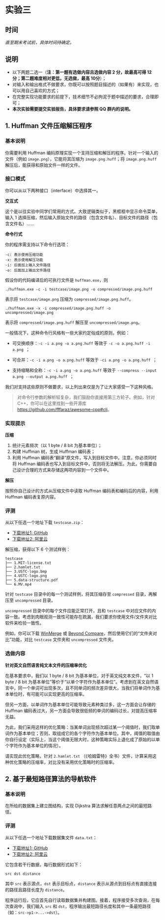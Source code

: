 # 实验三

## 时间

*直至期末考试前，具体时间待确定。*

## 说明

- 以下两题二选一（**注：第一题有选做内容且选做内容 2 分，故最高可得 12 分；第二题难度相对更低，无选做，最高 10分**）；
- 对输入和输出格式不做要求，你既可以按照题目描述的（如果有）来实现，也可以用自己喜欢的方式；
- 在完整实现功能要求的前提下，技术细节不必拘泥于题中描述的要求，合理即可；
- **本次实验需要提交实验报告，具体要求请参照 QQ 群内的说明。**

## 1. Huffman 文件压缩解压程序

### 基本说明

你需要利用 Huffman 编码原理实现一个支持压缩和解压的程序。针对一个输入的文件（例如 `image.png`），它能将其压缩为 `image.png.huff`；将 `image.png.huff` 解压后，能获得和原始文件一样的文件。

### 接口模式

你可以从以下两种接口（interface）中选择其一。

**交互式**

这个是以往实验中同学们常用的方式。大致逻辑类似于，黑框框中显示命令菜单，输入 1 选择压缩，然后输入原始文件的路径（包含文件名）、目标文件的路径（包含文件名）……

**命令行式**

你的程序需支持以下命令行选项：

```
-c: 表示使用压缩功能
-x: 表示使用解压功能
-i: 后面加上输入文件路径
-o: 后面加上输出文件路径
```

假设你的代码编译后的可执行文件是 `huffman.exe`，则

```
./huffman.exe -c -i testcase/image.png -o compressed/image.png.huff
```

表示将 `testcase/image.png` 压缩为 `compressed/image.png.huff`。

```
./huffman.exe -x -i compressed/image.png.huff -o uncompressed/image.png
```

表示将 `compressed/image.png.huff` 解压至 `uncompressed/image.png`。

一般情况下，这种命令行风格有一些大家约定俗成的原则，例如：

- 可交换顺序：`-c -i a.png -o a.png.huff` 等效于 `-c -o a.png.huff -i a.png `；
- 可合并：`-c -i a.png -o a.png.huff` 等效于 `-ci a.png -o a.png.huff `；

- 支持缩略和全称：`-c -i a.png -o a.png.huff` 等效于 `--compress --input a.png --output a.png.huff `；

我们对支持这些原则不做要求，以上列出来仅是为了让大家感受一下这种风格。

> 对命令行参数的解析较复杂，我们鼓励你直接用第三方轮子。例如，针对 C++，你可以在这里找到一些开源库 <https://github.com/fffaraz/awesome-cpp#cli>。

### 实现提示

**压缩**

1. 统计元素频次（以 1 byte / 8 bit 为基本单位）；
2. 构建 Huffman 树，生成 Huffman 编码表；
3. 利用 Huffman 编码表“翻译”原文件，写入到目标文件中。注意，你必须同时将 Huffman 编码表也写入到目标文件中，否则将无法解压。为此，你需要自己设计合理的方式来存储这两项内容到一个文件中。

**解压**

按照你自己设计的方式从压缩文件中读取 Huffman 编码表和编码后的内容，利用 Huffman 编码表复原内容。

### 评测

从以下任选一个地址下载 `testcase.zip`：
- [下载地址1: GitHub](https://github.com/ustc-ds-2023/ustc-ds-2023.github.io/files/13434839/testcase.zip)
- [下载地址2: 阿里云](https://storage.yusanshi.com/testcase.zip)

解压缩，获得以下 6 个测试样例：
```
testcase
├── 1.MIT-license.txt
├── 2.hamlet.txt
├── 3.USTC-logo.bmp
├── 4.USTC-logo.png
├── 5.data-structure.pdf
└── 6.MV.mp4
```

针对 `testcase` 目录中的每一个测试样例，将其压缩存至 `compressed` 目录，再解压至 `uncompressed` 目录。

`uncompressed` 目录中的每个文件应能正常打开，且和 `testcase` 中对应文件的内容一致。考虑到肉眼观测一致性可能存在疏漏，我们要求你使用文件/文件夹对比软件来检验一致性。

例如，你可以下载 [WinMerge](https://github.com/WinMerge/winmerge) 或 [Beyond Compare](https://www.scootersoftware.com/)，然后使用它们的“文件夹对比”功能，对比 `testcase` 文件夹和 `uncompressed` 文件夹。

### 选做内容

**针对英文自然语言纯文本文件的压缩率优化**

在基本要求中，我们以 1 byte / 8 bit 为基本单位，对于英文纯文本文件，“以 1 byte / 8 bit 为基本单位”等价于“以单个字符作为基本单位”。考虑到在英文自然语言中，同一个单词可出现多次，且不同单词的频次差异很大，当我们将单词作为基本单位时，有可能可以实现更高的压缩率。

但另一方面，以单词作为基本单位可能导致元素种类过多，这一方面会让存储的 Huffman 编码表过大，另一方面会导致很低频的单词的编码过长，对提高压缩率无益。

为此，我们采用这样的优化策略：当某单词出现频次超过某一个阈值时，我们取单词作为基本单位；否则，取组成它的各个字符作为基本单位。其中，阈值的取值由你自行设定（实际上，当这个阈值无限大时，这种策略实际上退化成了原始的以单个字符作为基本单位的情况）。

请实现此优化策略，针对 `2.hamlet.txt` （《哈姆雷特》全书）文件，计算采用这种优化策略的压缩率，对比没有采用优化策略时的压缩率。

## 2. 基于最短路径算法的导航软件

### 基本说明

在所给的数据集上建立图结构，实现 Dijkstra 算法求解任意两点之间的最短路径。

### 评测

从以下任选一个地址下载数据集文件 `data.txt`：

- [下载地址1: GitHub](https://github.com/ustc-ds-2023/ustc-ds-2023.github.io/files/13441102/data.txt)
- [下载地址2: 阿里云](https://storage.yusanshi.com/data.txt)

它包含若干行数据，每行数据形式如下：

```
src dst distance
```

其中 `src` 表示源点，`dst` 表示目标点，`distance` 表示从源点到目标点有直接连接的路径且路径长度为 `distance`。

程序运行后，它应首先自行读取数据集并构建图。接着，程序接受多次查询，在每次查询中，我们输入 `src` 和 `dst`，程序输出最短路径长度和其中一条最短路径（如：`src->p1->...->dst`）。

